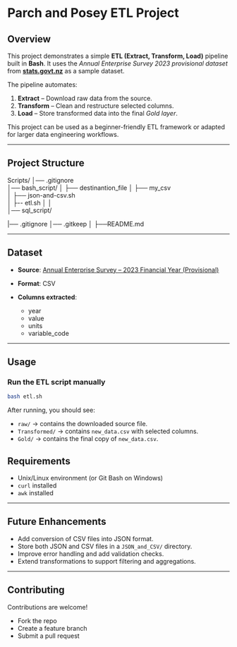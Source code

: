 # Parch and Posey ETL Project

## Overview

This project demonstrates a simple **ETL (Extract, Transform, Load)** pipeline built in **Bash**.
It uses the *Annual Enterprise Survey 2023 provisional dataset* from **[stats.govt.nz](https://www.stats.govt.nz/)** as a sample dataset.

The pipeline automates:

1. **Extract** – Download raw data from the source.
2. **Transform** – Clean and restructure selected columns.
3. **Load** – Store transformed data into the final *Gold layer*.

This project can be used as a beginner-friendly ETL framework or adapted for larger data engineering workflows.

---

## Project Structure

Scripts/
│── .gitignore                                   
│── bash_script/
│   ├── destinantion_file
│   ├── my_csv          
│   ├── json-and-csv.sh           
│   ├-- etl.sh
│
│         
│── sql_script/

|── .gitignore
│── .gitkeep
│ 
├──README.md             


---

## Dataset

* **Source**: [Annual Enterprise Survey – 2023 Financial Year (Provisional)](https://www.stats.govt.nz/large-datasets/csv-files-for-download/)
* **Format**: CSV
* **Columns extracted**:

  * year
  * value
  * units
  * variable_code

---

## Usage

### Run the ETL script manually

```bash
bash etl.sh
```

After running, you should see:

* `raw/` → contains the downloaded source file.
* `Transformed/` → contains `new_data.csv` with selected columns.
* `Gold/` → contains the final copy of `new_data.csv`.


## Requirements

* Unix/Linux environment (or Git Bash on Windows)
* `curl` installed
* `awk` installed

---

## Future Enhancements

* Add conversion of CSV files into JSON format.
* Store both JSON and CSV files in a `JSON_and_CSV/` directory.
* Improve error handling and add validation checks.
* Extend transformations to support filtering and aggregations.

---

## Contributing

Contributions are welcome!

* Fork the repo
* Create a feature branch
* Submit a pull request
